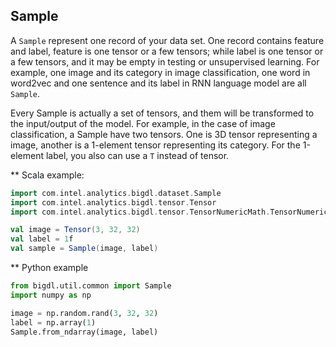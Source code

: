 ## Sample

A `Sample` represent one record of your data set. One record contains feature and label, feature is one tensor or a few tensors; while label is one tensor or a few tensors, and it may be empty in testing or unsupervised learning. For example, one image and its category in image classification, one word in word2vec and one sentence and its label in RNN language model are all `Sample`.

Every Sample is actually a set of tensors, and them will be transformed to the input/output of the model. For example, in the case of image classification, a Sample have two tensors. One is 3D tensor representing a image, another is a 1-element tensor representing its category. For the 1-element label, you also can use a `T` instead of tensor.

** Scala example:
```scala
import com.intel.analytics.bigdl.dataset.Sample
import com.intel.analytics.bigdl.tensor.Tensor
import com.intel.analytics.bigdl.tensor.TensorNumericMath.TensorNumeric.NumericFloat

val image = Tensor(3, 32, 32)
val label = 1f
val sample = Sample(image, label)
```

** Python example
```python
from bigdl.util.common import Sample
import numpy as np

image = np.random.rand(3, 32, 32)
label = np.array(1)
Sample.from_ndarray(image, label)
```

